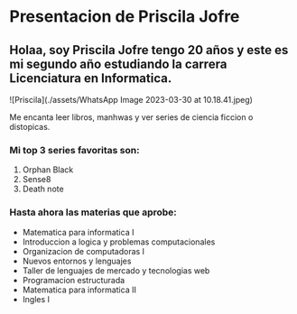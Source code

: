 # Presentacion de Priscila Jofre
## Holaa, soy Priscila Jofre tengo 20 años y este es mi segundo año estudiando la carrera Licenciatura en Informatica.
![Priscila](./assets/WhatsApp Image 2023-03-30 at 10.18.41.jpeg)

Me encanta leer libros, manhwas y ver series de ciencia ficcion o distopicas. 
### Mi top 3 series favoritas son:
1. Orphan Black
2. Sense8
3. Death note

### Hasta ahora las materias que aprobe:
- Matematica para informatica I
- Introduccion a logica y problemas computacionales
- Organizacion de computadoras I
- Nuevos entornos y lenguajes
- Taller de lenguajes de mercado y tecnologias web
- Programacion estructurada
- Matematica para informatica II
- Ingles I
